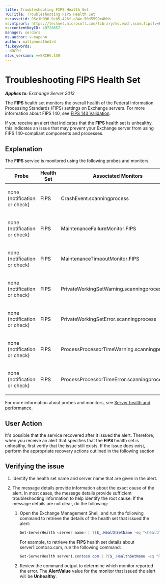 ```yaml
---
title: Troubleshooting FIPS Health Set
TOCTitle: Troubleshooting FIPS Health Set
ms:assetid: 96e1b096-9cb5-426f-a84e-50d5599e4bbb
ms:mtpsurl: https://technet.microsoft.com/library/ms.exch.scom.fips(v=EXCHG.150)
ms:contentKeyID: 49720857
manager: serdars
ms.author: v-mapenn
author: mattpennathe3rd
f1.keywords:
- NOCSH
mtps_version: v=EXCHG.150
---
```


# Troubleshooting FIPS Health Set

_**Applies to:** Exchange Server 2013_

The **FIPS** health set monitors the overall health of the Federal Information Processing Standards (FIPS) settings on Exchange servers. For more information about FIPS 140, see [FIPS 140 Validation](https://go.microsoft.com/fwlink/p/?linkid=521913).

If you receive an alert that indicates that the **FIPS** health set is unhealthy, this indicates an issue that may prevent your Exchange server from using FIPS 140-compliant components and processes.

## Explanation

The **FIPS** service is monitored using the following probes and monitors.

<table>
<colgroup>
<col style="width: 33%" />
<col style="width: 33%" />
<col style="width: 33%" />
</colgroup>
<thead>
<tr class="header">
<th>Probe</th>
<th>Health Set</th>
<th>Associated Monitors</th>
</tr>
</thead>
<tbody>
<tr class="odd">
<td><p>none (notification or check)</p></td>
<td><p>FIPS</p></td>
<td><p>CrashEvent.scanningprocess</p></td>
</tr>
<tr class="even">
<td><p>none (notification or check)</p></td>
<td><p>FIPS</p></td>
<td><p>MaintenanceFailureMonitor.FIPS</p></td>
</tr>
<tr class="odd">
<td><p>none (notification or check)</p></td>
<td><p>FIPS</p></td>
<td><p>MaintenanceTimeoutMonitor.FIPS</p></td>
</tr>
<tr class="even">
<td><p>none (notification or check)</p></td>
<td><p>FIPS</p></td>
<td><p>PrivateWorkingSetWarning.scanningprocess</p></td>
</tr>
<tr class="odd">
<td><p>none (notification or check)</p></td>
<td><p>FIPS</p></td>
<td><p>PrivateWorkingSetError.scanningprocess</p></td>
</tr>
<tr class="even">
<td><p>none (notification or check)</p></td>
<td><p>FIPS</p></td>
<td><p>ProcessProcessorTimeWarning.scanningprocess</p></td>
</tr>
<tr class="odd">
<td><p>none (notification or check)</p></td>
<td><p>FIPS</p></td>
<td><p>ProcessProcessorTimeError.scanningprocess</p></td>
</tr>
</tbody>
</table>

For more information about probes and monitors, see [Server health and performance](https://technet.microsoft.com/library/jj150551\(v=exchg.150\)).

## User Action

It's possible that the service recovered after it issued the alert. Therefore, when you receive an alert that specifies that the **FIPS** health set is unhealthy, first verify that the issue still exists. If the issue does exist, perform the appropriate recovery actions outlined in the following section.

## Verifying the issue

1. Identify the health set name and server name that are given in the alert.

2. The message details provide information about the exact cause of the alert. In most cases, the message details provide sufficient troubleshooting information to help identify the root cause. If the message details are not clear, do the following:

   1. Open the Exchange Management Shell, and run the following command to retrieve the details of the health set that issued the alert:

      ```powershell
      Get-ServerHealth <server name> | ?{$_.HealthSetName -eq "<health set name>"}
      ```

      For example, to retrieve the **FIPS** health set details about server1.contoso.com, run the following command:

      ```powershell
      Get-ServerHealth server1.contoso.com | ?{$_.HealthSetName -eq "FIPS"}
      ```

   2. Review the command output to determine which monitor reported the error. The **AlertValue** value for the monitor that issued the alert will be **Unhealthy**.
